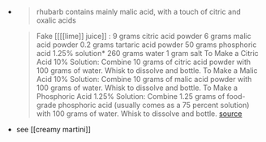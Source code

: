 -
  > rhubarb contains mainly malic acid, with a touch of citric and oxalic acids 
  
  > Fake [[[[lime]] juice]] :
  > 9 grams citric acid powder
  > 6 grams malic acid powder
  > 0.2 grams tartaric acid powder
  > 50 grams phosphoric acid 1.25% solution*
  > 260 grams water
  > 1 gram salt 
  > To Make a Citric Acid 10% Solution: Combine 10 grams of citric acid powder with 100 grams of water. Whisk to dissolve and bottle.
  > To Make a Malic Acid 10% Solution: Combine 10 grams of malic acid powder with 100 grams of water. Whisk to dissolve and bottle. 
  > To Make a Phosphoric Acid 1.25% Solution: Combine 1.25 grams of food-grade phosphoric acid (usually comes as a 75 percent solution) with 100 grams of water. Whisk to dissolve and bottle.
  [source](https://punchdrink.com/articles/drink-science-with-team-lyan-acidity-without-citrus/)
- see [[creamy martini]]